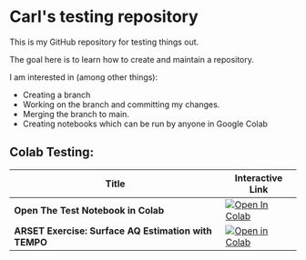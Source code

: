 # Carl's testing repository

This is my GitHub repository for testing things out.

The goal here is to learn how to create and maintain a repository. 

I am interested in (among other things):
- Creating a branch
- Working on the branch and committing my changes.
- Merging the branch to main.
- Creating notebooks which can be run by anyone in Google Colab

## Colab Testing:

| Title | Interactive Link | 
|---|---|
| **Open The Test Notebook in Colab** | [![Open In Colab](https://colab.research.google.com/assets/colab-badge.svg)](https://colab.research.google.com/github/CarlMalings/hello_world/blob/main/test_notebook.ipynb) |
| **ARSET Exercise: Surface AQ Estimation with TEMPO** | [![Open in Colab](https://colab.research.google.com/assets/colab-badge.svg)](https://colab.research.google.com/github/CarlMalings/hello_world/blob/main/ARSET_Testing/Draft_exercise_surface_level_AQ.ipynb) |

